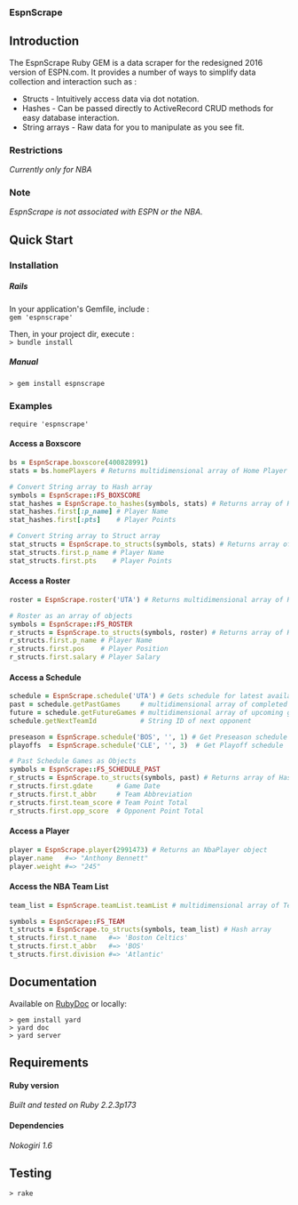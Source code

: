 ### EspnScrape

## Introduction
The EspnScrape Ruby GEM is a data scraper for the redesigned 2016 version of ESPN.com. It provides a number of ways to simplify data collection and interaction such as :  
* Structs - Intuitively access data via dot notation.  
* Hashes - Can be passed directly to ActiveRecord CRUD methods for easy database interaction.  
* String arrays - Raw data for you to manipulate as you see fit.

### Restrictions
*Currently only for NBA*

### Note
*EspnScrape is not associated with ESPN or the NBA.*

## Quick Start
### Installation
##### Rails
In your application's Gemfile, include :  
`gem 'espnscrape'`  

Then, in your project dir, execute :  
`> bundle install`

##### Manual
`> gem install espnscrape`

### Examples
    require 'espnscrape'

#### Access a Boxscore
```ruby
bs = EspnScrape.boxscore(400828991)
stats = bs.homePlayers # Returns multidimensional array of Home Player stats

# Convert String array to Hash array
symbols = EspnScrape::FS_BOXSCORE
stat_hashes = EspnScrape.to_hashes(symbols, stats) # Returns array of Hashes
stat_hashes.first[:p_name] # Player Name
stat_hashes.first[:pts]    # Player Points

# Convert String array to Struct array
stat_structs = EspnScrape.to_structs(symbols, stats) # Returns array of Structs
stat_structs.first.p_name # Player Name
stat_structs.first.pts    # Player Points
```

#### Access a Roster
```ruby
roster = EspnScrape.roster('UTA') # Returns multidimensional array of Roster info

# Roster as an array of objects
symbols = EspnScrape::FS_ROSTER
r_structs = EspnScrape.to_structs(symbols, roster) # Returns array of Hashes
r_structs.first.p_name # Player Name
r_structs.first.pos    # Player Position
r_structs.first.salary # Player Salary
```

#### Access a Schedule
```ruby
schedule = EspnScrape.schedule('UTA') # Gets schedule for latest available season type (Pre/Regular/Post)
past = schedule.getPastGames     # multidimensional array of completed games
future = schedule.getFutureGames # multidimensional array of upcoming games
schedule.getNextTeamId           # String ID of next opponent

preseason = EspnScrape.schedule('BOS', '', 1) # Get Preseason schedule
playoffs  = EspnScrape.schedule('CLE', '', 3)  # Get Playoff schedule

# Past Schedule Games as Objects
symbols = EspnScrape::FS_SCHEDULE_PAST
r_structs = EspnScrape.to_structs(symbols, past) # Returns array of Hashes
r_structs.first.gdate      # Game Date
r_structs.first.t_abbr     # Team Abbreviation
r_structs.first.team_score # Team Point Total
r_structs.first.opp_score  # Opponent Point Total
```

#### Access a Player
```ruby
player = EspnScrape.player(2991473) # Returns an NbaPlayer object
player.name   #=> "Anthony Bennett"
player.weight #=> "245"
```

#### Access the NBA Team List
```ruby
team_list = EspnScrape.teamList.teamList # multidimensional array of Team info

symbols = EspnScrape::FS_TEAM
t_structs = EspnScrape.to_structs(symbols, team_list) # Hash array
t_structs.first.t_name   #=> 'Boston Celtics'
t_structs.first.t_abbr   #=> 'BOS'
t_structs.first.division #=> 'Atlantic'
```
## Documentation
Available on [RubyDoc](http://www.rubydoc.info/gems/espnscrape/) or locally:  
```
> gem install yard
> yard doc
> yard server
```

## Requirements
#### Ruby version
*Built and tested on Ruby 2.2.3p173*

#### Dependencies
*Nokogiri 1.6*


## Testing
    > rake
